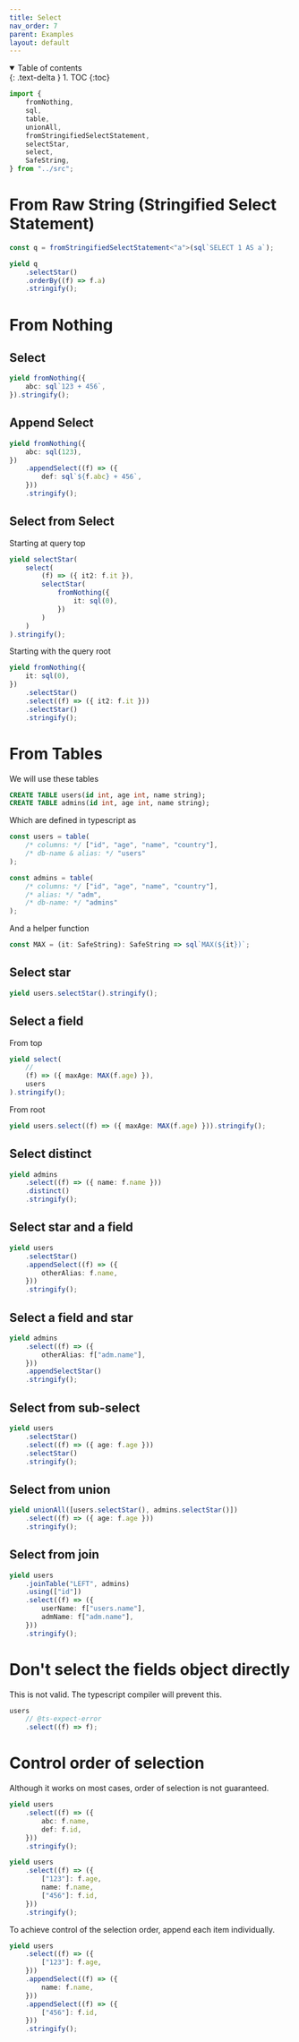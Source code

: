 ```yaml
---
title: Select
nav_order: 7
parent: Examples
layout: default
---
```


<details open markdown="block">
  <summary>
    Table of contents
  </summary>
  {: .text-delta }
1. TOC
{:toc}
</details>

```ts eval --replacePrintedInput=../src,sql-select-ts
import {
    fromNothing,
    sql,
    table,
    unionAll,
    fromStringifiedSelectStatement,
    selectStar,
    select,
    SafeString,
} from "../src";
```

# From Raw String (Stringified Select Statement)

```ts eval --yield=sql
const q = fromStringifiedSelectStatement<"a">(sql`SELECT 1 AS a`);

yield q
    .selectStar()
    .orderBy((f) => f.a)
    .stringify();
```

# From Nothing

## Select

```ts eval --yield=sql
yield fromNothing({
    abc: sql`123 + 456`,
}).stringify();
```

## Append Select

```ts eval --yield=sql
yield fromNothing({
    abc: sql(123),
})
    .appendSelect((f) => ({
        def: sql`${f.abc} + 456`,
    }))
    .stringify();
```

## Select from Select

Starting at query top

```ts eval --yield=sql
yield selectStar(
    select(
        (f) => ({ it2: f.it }),
        selectStar(
            fromNothing({
                it: sql(0),
            })
        )
    )
).stringify();
```

Starting with the query root

```ts eval --yield=sql
yield fromNothing({
    it: sql(0),
})
    .selectStar()
    .select((f) => ({ it2: f.it }))
    .selectStar()
    .stringify();
```

# From Tables

We will use these tables

```sql
CREATE TABLE users(id int, age int, name string);
CREATE TABLE admins(id int, age int, name string);
```

Which are defined in typescript as

```ts eval
const users = table(
    /* columns: */ ["id", "age", "name", "country"],
    /* db-name & alias: */ "users"
);

const admins = table(
    /* columns: */ ["id", "age", "name", "country"],
    /* alias: */ "adm",
    /* db-name: */ "admins"
);
```

And a helper function

```ts eval
const MAX = (it: SafeString): SafeString => sql`MAX(${it})`;
```

## Select star

```ts eval --yield=sql
yield users.selectStar().stringify();
```

## Select a field

From top

```ts eval --yield=sql
yield select(
    //
    (f) => ({ maxAge: MAX(f.age) }),
    users
).stringify();
```

From root

```ts eval --yield=sql
yield users.select((f) => ({ maxAge: MAX(f.age) })).stringify();
```

## Select distinct

```ts eval --yield=sql
yield admins
    .select((f) => ({ name: f.name }))
    .distinct()
    .stringify();
```

## Select star and a field

```ts eval --yield=sql
yield users
    .selectStar()
    .appendSelect((f) => ({
        otherAlias: f.name,
    }))
    .stringify();
```

## Select a field and star

```ts eval --yield=sql
yield admins
    .select((f) => ({
        otherAlias: f["adm.name"],
    }))
    .appendSelectStar()
    .stringify();
```

## Select from sub-select

```ts eval --yield=sql
yield users
    .selectStar()
    .select((f) => ({ age: f.age }))
    .selectStar()
    .stringify();
```

## Select from union

```ts eval --yield=sql
yield unionAll([users.selectStar(), admins.selectStar()])
    .select((f) => ({ age: f.age }))
    .stringify();
```

## Select from join

```ts eval --yield=sql
yield users
    .joinTable("LEFT", admins)
    .using(["id"])
    .select((f) => ({
        userName: f["users.name"],
        admName: f["adm.name"],
    }))
    .stringify();
```

# Don't select the fields object directly

This is not valid. The typescript compiler will prevent this.

```ts eval
users
    // @ts-expect-error
    .select((f) => f);
```

# Control order of selection

Although it works on most cases, order of selection is not guaranteed.

```ts eval --yield=sql
yield users
    .select((f) => ({
        abc: f.name,
        def: f.id,
    }))
    .stringify();
```

```ts eval --yield=sql
yield users
    .select((f) => ({
        ["123"]: f.age,
        name: f.name,
        ["456"]: f.id,
    }))
    .stringify();
```

To achieve control of the selection order, append each item individually.

```ts eval --yield=sql
yield users
    .select((f) => ({
        ["123"]: f.age,
    }))
    .appendSelect((f) => ({
        name: f.name,
    }))
    .appendSelect((f) => ({
        ["456"]: f.id,
    }))
    .stringify();
```
